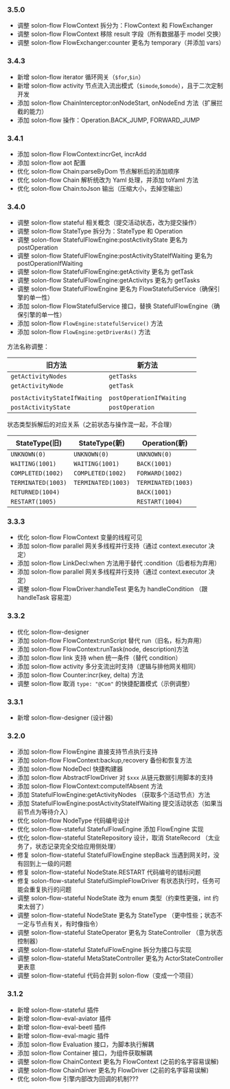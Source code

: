 
### 3.5.0

* 调整 solon-flow FlowContext 拆分为：FlowContext 和 FlowExchanger
* 调整 solon-flow FlowContext 移除 result 字段（所有数据基于 model 交换）
* 调整 solon-flow FlowExchanger:counter 更名为 temporary（并添加 vars）


### 3.4.3

* 新增 solon-flow iterator 循环网关（`$for`,`$in`）
* 新增 solon-flow activity 节点流入流出模式（`$imode`,`$omode`），且于二次定制开发
* 添加 solon-flow ChainInterceptor:onNodeStart, onNodeEnd 方法（扩展拦截的能力）
* 添加 solon-flow 操作：Operation.BACK_JUMP, FORWARD_JUMP

### 3.4.1

* 添加 solon-flow FlowContext:incrGet, incrAdd
* 添加 solon-flow aot 配置
* 优化 solon-flow Chain:parseByDom 节点解析后的添加顺序
* 优化 solon-flow Chain 解析统改为 Yaml 处理，并添加 toYaml 方法
* 优化 solon-flow Chain:toJson 输出（压缩大小，去掉空输出）

### 3.4.0

* 调整 solon-flow stateful 相关概念（提交活动状态，改为提交操作）
* 调整 solon-flow StateType 拆分为：StateType 和 Operation
* 调整 solon-flow StatefulFlowEngine:postActivityState 更名为 postOperation
* 调整 solon-flow StatefulFlowEngine:postActivityStateIfWaiting 更名为 postOperationIfWaiting
* 调整 solon-flow StatefulFlowEngine:getActivity 更名为 getTask
* 调整 solon-flow StatefulFlowEngine:getActivitys 更名为 getTasks
* 调整 solon-flow StatefulFlowEngine 更名为 FlowStatefulService（确保引擎的单一性）
* 添加 solon-flow FlowStatefulService 接口，替换 StatefulFlowEngine（确保引擎的单一性）
* 添加 solon-flow `FlowEngine:statefulService()` 方法
* 添加 solon-flow `FlowEngine:getDriverAs()` 方法


方法名称调整：

| 旧方法                          | 新方法                      |   |
|------------------------------|--------------------------|---|
| `getActivityNodes`           | `getTasks`               |   |
| `getActivityNode`            | `getTask`                |   |
|                              |                          |   |
| `postActivityStateIfWaiting` | `postOperationIfWaiting` |   |
| `postActivityState`          | `postOperation`          |   |

状态类型拆解后的对应关系（之前状态与操作混一起，不合理）

| StateType(旧)         | StateType(新)          | Operation(新)     |
|----------------------|-----------------------|------------------|
| `UNKNOWN(0)`         | `UNKNOWN(0)`          | `UNKNOWN(0)`     |
| `WAITING(1001)`      | `WAITING(1001)`       | `BACK(1001)`     |
| `COMPLETED(1002)`    | `COMPLETED(1002)`     | `FORWARD(1002)`  |
| `TERMINATED(1003)`   | `TERMINATED(1003)`    | `TERMINATED(1003)` |
| `RETURNED(1004)`     |                       | `BACK(1001)`     |
| `RESTART(1005)`      |                       | `RESTART(1004)`  |




### 3.3.3

* 优化 solon-flow FlowContext 变量的线程可见
* 添加 solon-flow parallel 网关多线程并行支持（通过 context.executor 决定）
* 添加 solon-flow LinkDecl:when 方法用于替代 :condition（后者标为弃用）
* 添加 solon-flow parallel 网关多线程并行支持（通过 context.executor 决定）
* 调整 solon-flow FlowDriver:handleTest 更名为 handleCondition （跟 handleTask 容易混）

### 3.3.2

* 优化 solon-flow-designer
* 添加 solon-flow FlowContext:runScript 替代 run（旧名，标为弃用）
* 添加 solon-flow FlowContext:runTask(node, description)方法
* 添加 solon-flow link 支持 when 统一条件（替代 condition）
* 添加 solon-flow activity 多分支流出时支持（逻辑与排他网关相同）
* 添加 solon-flow Counter:incr(key, delta) 方法
* 调整 solon-flow 取消 `type: "@Com"` 的快捷配置模式（示例调整）

### 3.3.1

* 新增 solon-flow-designer (设计器)

### 3.2.0

* 添加 solon-flow FlowEngine 直接支持节点执行支持
* 添加 solon-flow FlowContext:backup,recovery 备份和恢复方法
* 添加 solon-flow NodeDecl 快捷构建器
* 添加 solon-flow AbstractFlowDriver 对 `$xxx` 从链元数据引用脚本的支持
* 添加 solon-flow FlowContext:computeIfAbsent 方法
* 添加 StatefulFlowEngine:getActivityNodes （获取多个活动节点）方法
* 添加 StatefulFlowEngine:postActivityStateIfWaiting 提交活动状态（如果当前节点为等待介入）
* 优化 solon-flow NodeType 代码编号设计
* 优化 solon-flow-stateful StatefulFlowEngine 添加 FlowEngine 实现
* 优化 solon-flow-stateful StateRepository 设计，取消 StateRecord （太业务了，状态记录完全交给应用侧处理）
* 修复 solon-flow-stateful StatefulFlowEngine stepBack 当遇到网关时，没有回到上一级的问题
* 修复 solon-flow-stateful NodeState.RESTART 代码编号的错标问题
* 修复 solon-flow-stateful StatefulSimpleFlowDriver 有状态执行时，任务可能会重复执行的问题
* 调整 solon-flow-stateful NodeState 改为 enum 类型（约束性更强，int 约束太弱了）
* 调整 solon-flow-stateful NodeState 更名为 StateType （更中性些；状态不一定与节点有关，有时像指令）
* 调整 solon-flow-stateful StateOperator 更名为 StateController （意为状态控制器）
* 调整 solon-flow-stateful StatefulFlowEngine 拆分为接口与实现
* 调整 solon-flow-stateful MetaStateController 更名为 ActorStateController 更表意
* 调整 solon-flow-stateful 代码合并到 solon-flow（变成一个项目）

### 3.1.2

* 新增 solon-flow-stateful 插件
* 新增 solon-flow-eval-aviator 插件
* 新增 solon-flow-eval-beetl 插件
* 新增 solon-flow-eval-magic 插件
* 添加 solon-flow Evaluation 接口，为脚本执行解耦
* 添加 solon-flow Container 接口，为组件获取解耦
* 调整 solon-flow ChainContext 更名为 FlowContext (之前的名字容易误解)
* 调整 solon-flow ChainDriver 更名为 FlowDriver (之前的名字容易误解)
* 优化 solon-flow 引擎内部改为回调的机制???